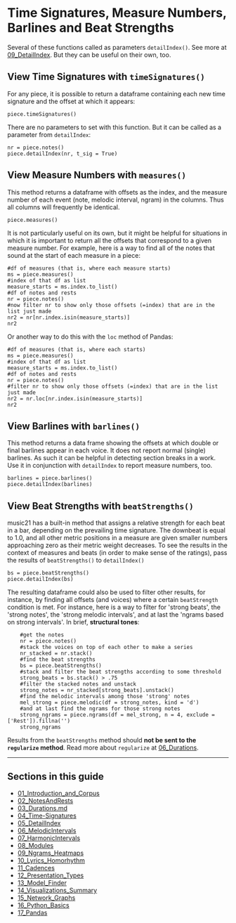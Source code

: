 # Time Signatures, Measure Numbers, Barlines and Beat Strengths

Several of these functions called as parameters `detailIndex()`. See more at [09_DetailIndex](09_DetailIndex.md). But they can be useful on their own, too.

## View Time Signatures with `timeSignatures()`

For any piece, it is possible to return a dataframe containing each new time signature and the offset at which it appears:

    piece.timeSignatures()

There are no parameters to set with this function.  But it can be called as a parameter from `detailIndex`:

    nr = piece.notes()
    piece.detailIndex(nr, t_sig = True)

## View Measure Numbers with `measures()`

This method returns a dataframe with offsets as the index, and the measure number of each event (note, melodic interval, ngram) in the columns. Thus all columns will frequently be identical. 

    piece.measures()

It is not particularly useful on its own, but it might be helpful for situations in which it is important to return all the offsets that correspond to a given measure number. For example, here is a way to find all of the notes that sound at the start of each measure in a piece:

    #df of measures (that is, where each measure starts)
    ms = piece.measures()
    #index of that df as list
    measure_starts = ms.index.to_list()
    #df of notes and rests
    nr = piece.notes()
    #now filter nr to show only those offsets (=index) that are in the list just made
    nr2 = nr[nr.index.isin(measure_starts)]
    nr2

Or another way to do this with the `loc` method of Pandas:

    #df of measures (that is, where each starts)
    ms = piece.measures()
    #index of that df as list
    measure_starts = ms.index.to_list()
    #df of notes and rests
    nr = piece.notes()
    #filter nr to show only those offsets (=index) that are in the list just made
    nr2 = nr.loc[nr.index.isin(measure_starts)]
    nr2


## View Barlines with `barlines()`

This method returns a data frame showing the offsets at which double or final barlines appear in each voice. It does not report normal (single) barlines.  As such it can be helpful in detecting section breaks in a work. Use it in conjunction with `detailIndex` to report measure numbers, too.

    barlines = piece.barlines()
    piece.detailIndex(barlines)


## View Beat Strengths with `beatStrengths()`

music21 has a built-in method that assigns a relative strength for each beat in a bar, depending on the prevailing time signature. The downbeat is equal to 1.0, and all other metric positions in a measure are given smaller numbers approaching zero as their metric weight decreases. To see the results in the context of measures and beats (in order to make sense of the ratings), pass the results of `beatStrengths()` to `detailIndex()`

    bs = piece.beatStrengths()
    piece.detailIndex(bs)

The resulting dataframe could also be used to filter other results, for instance, by finding all offsets (and voices) where a certain `beatStrength` condition is met. For instance, here is a way to filter for 'strong beats', the 'strong notes', the 'strong melodic intervals', and at last the 'ngrams based on strong intervals'.  In brief, **structural tones**:

        #get the notes
        nr = piece.notes()
        #stack the voices on top of each other to make a series
        nr_stacked = nr.stack()
        #find the beat strengths
        bs = piece.beatStrengths()
        #stack and filter the beat strengths according to some threshold
        strong_beats = bs.stack() > .75
        #filter the stacked notes and unstack
        strong_notes = nr_stacked[strong_beats].unstack()
        #find the melodic intervals among those 'strong' notes
        mel_strong = piece.melodic(df = strong_notes, kind = 'd')
        #and at last find the ngrams for those strong notes
        strong_ngrams = piece.ngrams(df = mel_strong, n = 4, exclude = ['Rest']).fillna('')
        strong_ngrams

Results from the `beatStrengths` method should **not be sent to the `regularize` method**. Read more about `regularize` at [06_Durations](06_Durations.md).


-----
## Sections in this guide

  * [01_Introduction_and_Corpus](01_Introduction_and_Corpus.md)
  * [02_NotesAndRests](02_NotesAndRests.md)
  * [03_Durations.md](03_Durations.md)
  * [04_Time-Signatures](04_TimeSignatures.md)
  * [05_DetailIndex](05_DetailIndex.md)
  * [06_MelodicIntervals](06_MelodicIntervals.md)
  * [07_HarmonicIntervals](07_HarmonicIntervals.md)
  * [08_Modules](08_Modules.md)
  * [09_Ngrams_Heatmaps](09_Ngrams_Heatmaps.md)
  * [10_Lyrics_Homorhythm](10_Lyrics_Homorhythm.md)
  * [11_Cadences](11_Cadences.md)
  * [12_Presentation_Types](12_Presentation_Types.md)
  * [13_Model_Finder](13_Model_Finder.md)
  * [14_Visualizations_Summary](14_Visualizations_Summary.md)
  * [15_Network_Graphs](15_Network_Graphs.md)
  * [16_Python_Basics](16_Python_Basics.md)
  * [17_Pandas](17_Pandas_Basics.md)